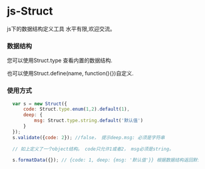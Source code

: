 # js-Struct
js下的数据结构定义工具
水平有限,欢迎交流。

### 数据结构
您可以使用Struct.type 查看内置的数据结构.

也可以使用Struct.define(name, function(){})自定义.


### 使用方式
```js
  var s = new Struct({
      code: Struct.type.enum(1,2).default(1), 
      deep: {
          msg: Struct.type.string.default('默认值')
      }
  });
  s.validate({code: 2}); //false， 提示deep.msg: 必须是字符串
  
  // 如上定义了一个object结构。 code只允许1或者2， msg必须是string。
  
  s.formatData({}); // {code: 1, deep: {msg: '默认值'}} 根据数据结构返回默认数据结构, 若未设置default则改位置返回undefined.
```
